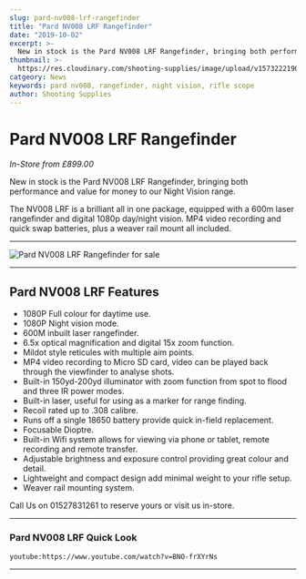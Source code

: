 ```yaml
---
slug: pard-nv008-lrf-rangefinder
title: "Pard NV008 LRF Rangefinder"
date: "2019-10-02"
excerpt: >-
  New in stock is the Pard NV008 LRF Rangefinder, bringing both performance and value for money to our Night Vision range.
thumbnail: >-
  https://res.cloudinary.com/shooting-supplies/image/upload/v1573222190/Blog/Pard-NV008-LRF-Rangefinder.webp
catgeory: News
keywords: pard nv008, rangefinder, night vision, rifle scope
author: Shooting Supplies
---
```


# **Pard NV008 LRF Rangefinder**

_In-Store from £899.00_

New in stock is the Pard NV008 LRF Rangefinder, bringing both performance and value for money to our Night Vision range.

The NV008 LRF is a brilliant all in one package, equipped with a 600m laser rangefinder and digital 1080p day/night vision. MP4 video recording and quick swap batteries, plus a weaver rail mount all included.

---

![Pard NV008 LRF Rangefinder for sale](https://res.cloudinary.com/shooting-supplies/image/upload/v1573222190/Blog/Pard-NV008-LRF-Rangefinder.webp)

---

## **Pard NV008 LRF Features**

- 1080P Full colour for daytime use.
- 1080P Night vision mode.
- 600M inbuilt laser rangefinder.
- 6.5x optical magnification and digital 15x zoom function.
- Mildot style reticules with multiple aim points.
- MP4 video recording to Micro SD card, video can be played back through the viewfinder to analyse shots.
- Built-in 150yd-200yd illuminator with zoom function from spot to flood and three IR power modes.
- Built-in laser, useful for using as a marker for range finding.
- Recoil rated up to .308 calibre.
- Runs off a single 18650 battery provide quick in-field replacement.
- Focusable Dioptre.
- Built-in Wifi system allows for viewing via phone or tablet, remote recording and remote transfer.
- Adjustable brightness and exposure control providing great colour and detail.
- Lightweight and compact design add minimal weight to your rifle setup.
- Weaver rail mounting system.

Call Us on 01527831261 to reserve yours or visit us in-store.

---

### Pard NV008 LRF Quick Look

`youtube:https://www.youtube.com/watch?v=BNO-frXYrNs`

---
